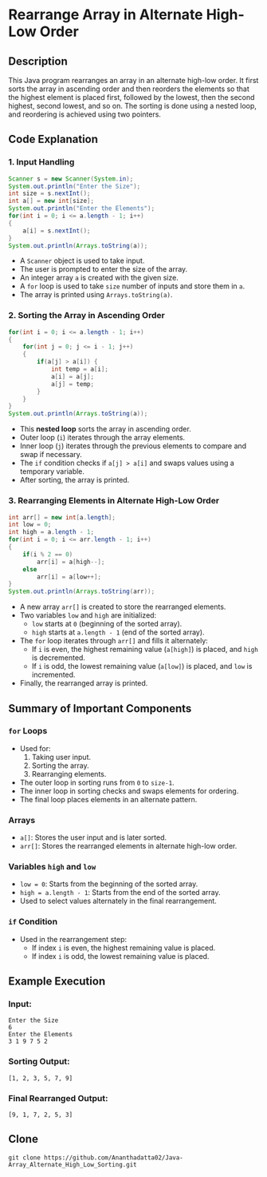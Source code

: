 

# Rearrange Array in Alternate High-Low Order

## Description
This Java program rearranges an array in an alternate high-low order. It first sorts the array in ascending order and then reorders the elements so that the highest element is placed first, followed by the lowest, then the second highest, second lowest, and so on. The sorting is done using a nested loop, and reordering is achieved using two pointers.

## Code Explanation

### 1. Input Handling
```java
Scanner s = new Scanner(System.in);
System.out.println("Enter the Size");
int size = s.nextInt();
int a[] = new int[size];
System.out.println("Enter the Elements");
for(int i = 0; i <= a.length - 1; i++)
{
    a[i] = s.nextInt();
}
System.out.println(Arrays.toString(a));
```
- A `Scanner` object is used to take input.
- The user is prompted to enter the size of the array.
- An integer array `a` is created with the given size.
- A `for` loop is used to take `size` number of inputs and store them in `a`.
- The array is printed using `Arrays.toString(a)`.

### 2. Sorting the Array in Ascending Order
```java
for(int i = 0; i <= a.length - 1; i++)
{
    for(int j = 0; j <= i - 1; j++)
    {
        if(a[j] > a[i]) {
            int temp = a[i];
            a[i] = a[j];
            a[j] = temp;
        }
    }
}
System.out.println(Arrays.toString(a));
```
- This **nested loop** sorts the array in ascending order.
- Outer loop (`i`) iterates through the array elements.
- Inner loop (`j`) iterates through the previous elements to compare and swap if necessary.
- The `if` condition checks if `a[j] > a[i]` and swaps values using a temporary variable.
- After sorting, the array is printed.

### 3. Rearranging Elements in Alternate High-Low Order
```java
int arr[] = new int[a.length];
int low = 0;
int high = a.length - 1;
for(int i = 0; i <= arr.length - 1; i++)
{
    if(i % 2 == 0)
        arr[i] = a[high--];
    else
        arr[i] = a[low++];
}
System.out.println(Arrays.toString(arr));
```
- A new array `arr[]` is created to store the rearranged elements.
- Two variables `low` and `high` are initialized:
  - `low` starts at `0` (beginning of the sorted array).
  - `high` starts at `a.length - 1` (end of the sorted array).
- The `for` loop iterates through `arr[]` and fills it alternately:
  - If `i` is even, the highest remaining value (`a[high]`) is placed, and `high` is decremented.
  - If `i` is odd, the lowest remaining value (`a[low]`) is placed, and `low` is incremented.
- Finally, the rearranged array is printed.

## Summary of Important Components
### `for` Loops
- Used for:
  1. Taking user input.
  2. Sorting the array.
  3. Rearranging elements.
- The outer loop in sorting runs from `0` to `size-1`.
- The inner loop in sorting checks and swaps elements for ordering.
- The final loop places elements in an alternate pattern.

### Arrays
- `a[]`: Stores the user input and is later sorted.
- `arr[]`: Stores the rearranged elements in alternate high-low order.

### Variables `high` and `low`
- `low = 0`: Starts from the beginning of the sorted array.
- `high = a.length - 1`: Starts from the end of the sorted array.
- Used to select values alternately in the final rearrangement.

### `if` Condition
- Used in the rearrangement step:
  - If index `i` is even, the highest remaining value is placed.
  - If index `i` is odd, the lowest remaining value is placed.

## Example Execution
### **Input:**
```
Enter the Size
6
Enter the Elements
3 1 9 7 5 2
```
### **Sorting Output:**
```
[1, 2, 3, 5, 7, 9]
```
### **Final Rearranged Output:**
```
[9, 1, 7, 2, 5, 3]
```

## Clone
```
git clone https://github.com/Ananthadatta02/Java-Array_Alternate_High_Low_Sorting.git
```
